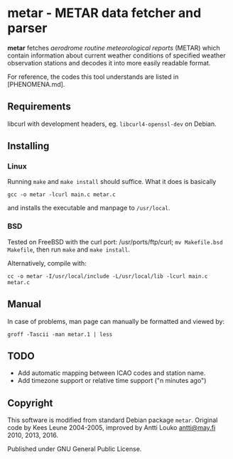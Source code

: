 # metar - METAR data fetcher and parser

**metar** fetches *aerodrome routine meteorological reports* (METAR) which
contain information about current weather conditions of specified weather
observation stations and decodes it into more easily readable format.

For reference, the codes this tool understands are listed in [PHENOMENA.md].

## Requirements
libcurl with development headers, eg. ```libcurl4-openssl-dev``` on Debian.

## Installing

### Linux
Running ```make``` and ```make install``` should suffice. What it
does is basically

    gcc -o metar -lcurl main.c metar.c

and installs the executable and manpage to ```/usr/local```.

### BSD
Tested on FreeBSD with the curl port: /usr/ports/ftp/curl;
```mv Makefile.bsd Makefile```, then run ```make``` and ```make install```.

Alternatively, compile with:

    cc -o metar -I/usr/local/include -L/usr/local/lib -lcurl main.c metar.c

## Manual
In case of problems, man page can manually be formatted and viewed by:

    groff -Tascii -man metar.1 | less

## TODO

* Add automatic mapping between ICAO codes and station name.
* Add timezone support or relative time support ("n minutes ago")

## Copyright
This software is modified from standard Debian package ```metar```.
Original code by Kees Leune 2004-2005, improved by Antti Louko <antti@may.fi>
2010, 2013, 2016.

Published under GNU General Public License.
